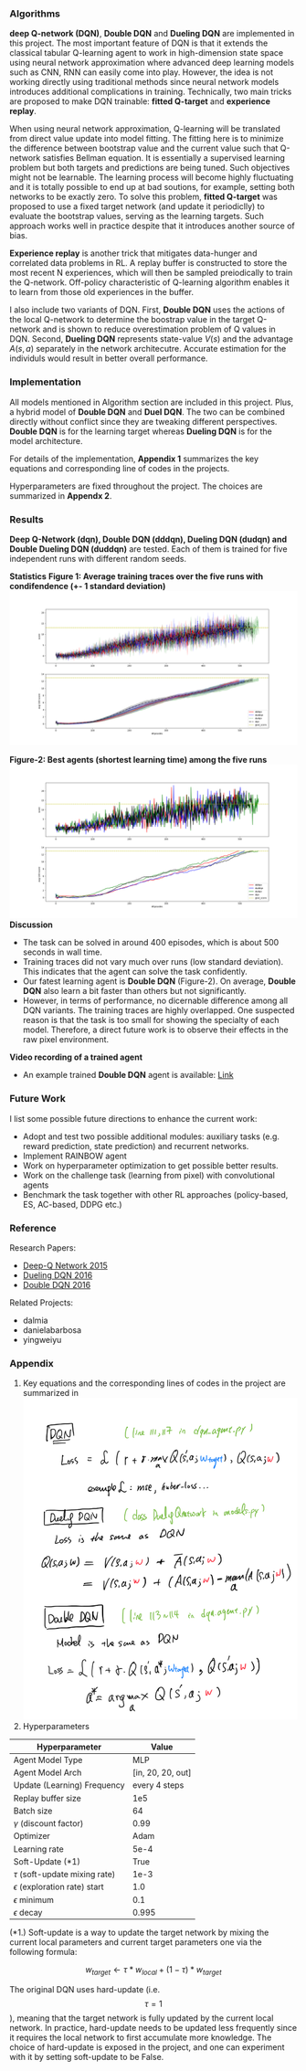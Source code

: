 ### **Algorithms**
**deep Q-network (DQN)**, **Double DQN** and **Dueling DQN** are implemented in this project. The most important feature of DQN is that it extends the classical tabular Q-learning agent to work in high-dimension state space using neural network approximation where advanced deep learning models such as CNN, RNN can easily come into play. However, the idea is not working directly using traditional methods since neural network models introduces additional complications in training. Technically, two main tricks are proposed to make DQN trainable: **fitted Q-target** and **experience replay**. 

When using neural network approximation, Q-learning will be translated from direct value update into model fitting. The fitting here is to minimize the difference between bootstrap value and the current value such that Q-network satisfies Bellman equation. It is essentially a supervised learning problem but both targets and predictions are being tuned. Such objectives might not be learnable. The learning process will become highly fluctuating and it is totally possible to end up at bad soutions, for example, setting both networks to be exactly zero. To solve this problem, **fitted Q-target** was proposed to use a fixed target network (and update it periodiclly) to evaluate the bootstrap values, serving as the learning targets. Such approach works well in practice despite that it introduces another source of bias. 

**Experience replay** is another trick that mitigates data-hunger and correlated data problems in RL. A replay buffer is constructed to store the most recent N experiences, which will then be sampled preiodically to train the Q-network. Off-policy characteristic of Q-learning algorithm enables it to learn from  those old experiences in the buffer.

I also include two variants of DQN. First, **Double DQN** uses the actions of the local Q-network to determine the boostrap value in the target Q-network and is shown to reduce overestimation problem of Q values in DQN. Second, **Dueling DQN** represents state-value $V(s)$ and the advantage $A(s,a)$ separately in the network architecutre. Accurate estimation for the individuls would result in better overall performance.

### **Implementation**
All models mentioned in Algorithm section are included in this project. Plus, a hybrid model of **Double DQN** and **Duel DQN**. The two can be combined directly without conflict since they are tweaking different perspectives. **Double DQN** is for the learning target whereas **Dueling DQN** is for the model architecture. 

For details of the implementation, **Appendix 1** summarizes the key equations and corresponding line of codes in the projects.

Hyperparameters are fixed throughout the project. The choices are summarized in **Appendx 2**.

### **Results**  
**Deep Q-Network (dqn), Double DQN (dddqn), Dueling DQN (dudqn) and Double Dueling DQN (duddqn)** are tested. Each of them is trained for five independent runs with different random seeds.

**Statistics**
**Figure 1: Average training traces over the five runs with condifendence (+- 1 standard deviation)**
![average scores](results/dqns2020_avg.png)

**Figure-2: Best agents (shortest learning time) among the five runs**
![best scores](results/dqns2020_best.png)
**Discussion**
- The task can be solved in around 400 episodes, which is about 500 seconds in wall time.   
- Training traces did not vary much over runs (low standard deviation). This indicates that the agent can solve the task confidently. 
- Our fatest learning agent is **Double DQN** (Figure-2). On average, **Double DQN** also learn a bit faster than others but not significantly.
- However, in terms of performance, no dicernable difference among all DQN variants. The training traces are highly overlapped. One suspected reason is that the task is too small for showing the specialty of each model. Therefore, a direct future work is to observe their effects in the raw pixel environment.

**Video recording of a trained agent**
- An example trained **Double DQN** agent is available: [Link](./results/animation/dddqn-demo.mp4)

### **Future Work**
I list some possible future directions to enhance the current work:

- Adopt and test two possible additional modules: auxiliary tasks (e.g. reward prediction, state prediction) and recurrent networks. 
- Implement RAINBOW agent
- Work on hyperparameter optimization to get possible better results. 
- Work on the challenge task (learning from pixel) with convolutional agents
- Benchmark the task together with other RL approaches (policy-based, ES, AC-based, DDPG etc.)

### **Reference**
Research Papers:
- [Deep-Q Network 2015](https://www.nature.com/articles/nature14236)
- [Dueling DQN 2016](https://arxiv.org/abs/1511.06581)
- [Double DQN 2016](https://arxiv.org/abs/1509.06461)

Related Projects:
- dalmia
- danielabarbosa
- yingweiyu

### **Appendix**
1. Key equations and the corresponding lines of codes in the project are summarized in ![./equations.png](./equations.png) 
2. Hyperparameters

| Hyperparameter                      | Value |
| ----------------------------------- | ----- |
| Agent Model Type                    | MLP   |
| Agent Model Arch                    | [in, 20, 20, out] |
| Update (Learning) Frequency         | every 4 steps |
| Replay buffer size                  | 1e5   |
| Batch size                          | 64    |
| $\gamma$ (discount factor)          | 0.99  |
| Optimizer                           | Adam  |
| Learning rate                       | 5e-4  |
| Soft-Update (*1)                      | True  |
| $\tau$ (soft-update mixing rate)    | 1e-3  |
| $\epsilon$ (exploration rate) start | 1.0   |
| $\epsilon$ minimum                  | 0.1   |
| $\epsilon$ decay                    | 0.995 |

(*1.) Soft-update is a way to update the target network by mixing the current local parameters and current target parameters one via the following formula:

$$
w_{target} \leftarrow \tau * w_{local} + (1-\tau) * w_{target}
$$

The original DQN uses hard-update (i.e. $$\tau=1$$), meaning that the target network is fully updated by the current local network. In practice, hard-update needs to be updated less frequently since it requires the local network to first accumulate more knowledge. The choice of hard-update is exposed in the project, and one can experiment with it by setting soft-update to be False.

 
